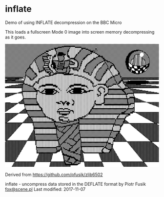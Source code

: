 # inflate
Demo of using INFLATE decompression on the BBC Micro

This loads a fullscreen Mode 0 image into screen memory decompressing as it goes.

![3D Tutankhamun](3dtut.png?raw=true "3D Tutankhamun")

Derived from https://github.com/pfusik/zlib6502

inflate - uncompress data stored in the DEFLATE format
by Piotr Fusik <fox@scene.pl>
Last modified: 2017-11-07

